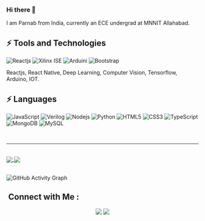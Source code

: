 ### Hi there 👋

I am Parnab from India, currently an ECE undergrad at MNNIT Allahabad. 

## ⚡ Tools and Technologies
![Reactjs](https://img.shields.io/badge/-React-black?style=flat-square&logo=react)
![Xilinx ISE](https://img.shields.io/badge/-Xilinx%20ISE-black?style=flat-square&logo=xilinx&logoColor=red)
![Arduini](https://img.shields.io/badge/-Xilinx%20ISE-white?style=flat-square&logo=arduino)
![Bootstrap](https://img.shields.io/badge/-Bootstrap-563D7C?style=flat-square&logo=bootstrap)

Reactjs, React Native, Deep Learning, Computer Vision, Tensorflow, Arduino, IOT.

## ⚡ Languages
![JavaScript](https://img.shields.io/badge/-JavaScript-black?style=flat-square&logo=javascript)
![Verilog](https://img.shields.io/badge/-Verilog-black?style=flat-square&logo=Verilog)
![Nodejs](https://img.shields.io/badge/-Nodejs-black?style=flat-square&logo=Node.js)
![Python](https://img.shields.io/badge/-Python-black?style=flat-square&logo=Python)
![HTML5](https://img.shields.io/badge/-HTML5-E34F26?style=flat-square&logo=html5&logoColor=white)
![CSS3](https://img.shields.io/badge/-CSS3-1572B6?style=flat-square&logo=css3)
![TypeScript](https://img.shields.io/badge/-TypeScript-007ACC?style=flat-square&logo=typescript)
![MongoDB](https://img.shields.io/badge/-MongoDB-black?style=flat-square&logo=mongodb)
![MySQL](https://img.shields.io/badge/-MySQL-black?style=flat-square&logo=mysql)

<br>
<hr>
<br>
<a href="https://github-readme-stats.vercel.app/api?username=parnabghosh1004&show_icons=true&theme=cobalt">
  <img align="center" src="https://github-readme-stats.vercel.app/api?username=parnabghosh1004&show_icons=true&theme=radical&custom_title=My GitHub Stats" />
</a>
<a href="https://github-readme-stats.vercel.app/api/top-langs/?username=parnabghosh1004&layout=compact&langs_count=8">
  <img align="center" src="https://github-readme-stats.vercel.app/api/top-langs/?username=parnabghosh1004&layout=compact&langs_count=10&theme=radical" />
</a>
<br> 
<br>

![GitHub Activity Graph](https://activity-graph.herokuapp.com/graph?username=parnabghosh1004) 

## &nbsp;Connect with Me :

<p align="center">
<a href="https://www.linkedin.com/in/parnab-ghosh-57326118b/"><img src="https://img.shields.io/badge/-Parnab%20Ghosh%20-0077B5?style=flat&logo=Linkedin&logoColor=white"/></a>
<a href="mailto:parnab0410@gmail.com"><img src="https://img.shields.io/badge/-parnab0410@gmail.com-D14836?style=flat&logo=Gmail&logoColor=white"/></a>
</p>
